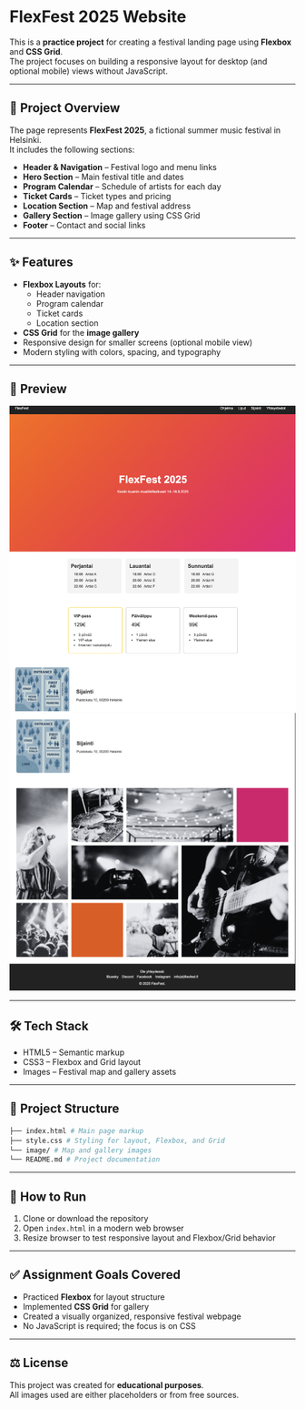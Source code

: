 # FlexFest 2025 Website  

This is a **practice project** for creating a festival landing page using **Flexbox** and **CSS Grid**.  
The project focuses on building a responsive layout for desktop (and optional mobile) views without JavaScript.  

---

## 🎵 Project Overview  

The page represents **FlexFest 2025**, a fictional summer music festival in Helsinki.  
It includes the following sections:  

- **Header & Navigation** – Festival logo and menu links  
- **Hero Section** – Main festival title and dates  
- **Program Calendar** – Schedule of artists for each day  
- **Ticket Cards** – Ticket types and pricing  
- **Location Section** – Map and festival address  
- **Gallery Section** – Image gallery using CSS Grid  
- **Footer** – Contact and social links  

---

## ✨ Features  

- **Flexbox Layouts** for:  
  - Header navigation  
  - Program calendar  
  - Ticket cards  
  - Location section  
- **CSS Grid** for the **image gallery**  
- Responsive design for smaller screens (optional mobile view)  
- Modern styling with colors, spacing, and typography  

---
## 📸 Preview  

![Preview](image/screenshot1.png) 
![Preview](image/screenshot2.png)

---

## 🛠️ Tech Stack  

- HTML5 – Semantic markup  
- CSS3 – Flexbox and Grid layout  
- Images – Festival map and gallery assets  

---

## 📂 Project Structure 
```bash
├── index.html # Main page markup
├── style.css # Styling for layout, Flexbox, and Grid
└── image/ # Map and gallery images
└── README.md # Project documentation
```	
---

## 🚀 How to Run  

1. Clone or download the repository  
2. Open `index.html` in a modern web browser  
3. Resize browser to test responsive layout and Flexbox/Grid behavior  

---

## ✅ Assignment Goals Covered  

- Practiced **Flexbox** for layout structure  
- Implemented **CSS Grid** for gallery  
- Created a visually organized, responsive festival webpage  
- No JavaScript is required; the focus is on CSS  

---

## ⚖️ License  

This project was created for **educational purposes**.  
All images used are either placeholders or from free sources.
